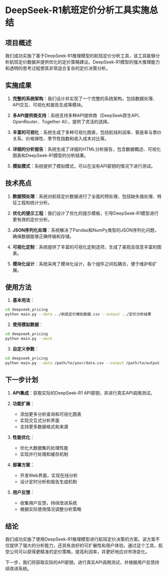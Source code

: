 # DeepSeek-R1航班定价分析工具实施总结

## 项目概述

我们成功实施了基于DeepSeek-R1推理模型的航班定价分析工具，该工具能够分析航班定价数据并提供优化的定价策略建议。DeepSeek-R1模型的强大推理能力和透明的思考过程使其非常适合复杂的定价决策分析。

## 实施成果

1. **完整的系统架构**：我们设计并实现了一个完整的系统架构，包括数据处理、API交互、可视化和报告生成等模块。

2. **多API提供商支持**：系统支持多种API提供商（DeepSeek原生API、OpenRouter、Together AI），提供了灵活的选择。

3. **丰富的可视化**：系统生成了多种可视化图表，包括航线利润率、客座率与票价关系、价格弹性、季节性指数和收入成本对比等。

4. **详细的分析报告**：系统生成了详细的HTML分析报告，包含数据概述、可视化图表和DeepSeek-R1模型的分析结果。

5. **模拟模式**：系统提供了模拟模式，可以在没有API密钥的情况下进行测试。

## 技术亮点

1. **数据预处理**：系统对航班定价数据进行了全面的预处理，包括缺失值处理、特征工程和统计分析。

2. **优化的提示工程**：我们设计了优化的提示模板，引导DeepSeek-R1模型进行更有效的定价分析。

3. **JSON序列化处理**：系统解决了Pandas和NumPy类型的JSON序列化问题，确保数据能够正确传输和存储。

4. **可视化定制**：系统提供了丰富的可视化定制选项，生成了美观且信息丰富的图表。

5. **模块化设计**：系统采用了模块化设计，各个组件之间松耦合，便于维护和扩展。

## 使用方法

1. **基本用法**：

```bash
cd deepseek_pricing
python main.py --data ../航班定价模拟数据.csv --output ../定价分析结果
```

2. **使用模拟数据**：

```bash
cd deepseek_pricing
python main.py --mock
```

3. **自定义参数**：

```bash
cd deepseek_pricing
python main.py --data /path/to/your/data.csv --output /path/to/output --env /path/to/.env --temp 0.3
```

## 下一步计划

1. **API集成**：获取实际的DeepSeek-R1 API密钥，并进行真实API调用测试。

2. **功能扩展**：
   - 添加更多分析查询和可视化图表
   - 实现交互式分析界面
   - 支持更多数据格式和来源

3. **性能优化**：
   - 优化大数据集的处理性能
   - 实现并行处理和缓存机制

4. **部署方案**：
   - 开发Web界面，实现在线分析
   - 设计定时分析和报告生成机制

5. **用户反馈**：
   - 收集用户反馈，持续改进系统
   - 根据实际使用情况调整分析策略

## 结论

我们成功实施了使用DeepSeek-R1推理模型进行航班定价决策的方案。该方案不仅提供了强大的分析能力，还具有良好的可扩展性和用户体验。通过这个工具，航空公司可以获得更精准的定价策略，提高利润率，并更好地应对市场变化。

下一步，我们将获取实际的API密钥，进行真实API调用测试，并根据用户反馈持续改进系统。 